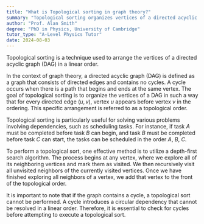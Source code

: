 ```yaml
---
title: "What is Topological sorting in graph theory?"
summary: "Topological sorting organizes vertices of a directed acyclic graph in a linear sequence, ensuring that each vertex appears before its successors, facilitating tasks like scheduling and dependency resolution."
author: "Prof. Alan Smith"
degree: "PhD in Physics, University of Cambridge"
tutor_type: "A-Level Physics Tutor"
date: 2024-08-03
---
```


Topological sorting is a technique used to arrange the vertices of a directed acyclic graph (DAG) in a linear order.

In the context of graph theory, a directed acyclic graph (DAG) is defined as a graph that consists of directed edges and contains no cycles. A cycle occurs when there is a path that begins and ends at the same vertex. The goal of topological sorting is to organize the vertices of a DAG in such a way that for every directed edge $(u, v)$, vertex $u$ appears before vertex $v$ in the ordering. This specific arrangement is referred to as a topological order.

Topological sorting is particularly useful for solving various problems involving dependencies, such as scheduling tasks. For instance, if task $A$ must be completed before task $B$ can begin, and task $B$ must be completed before task $C$ can start, the tasks can be scheduled in the order $A$, $B$, $C$.

To perform a topological sort, one effective method is to utilize a depth-first search algorithm. The process begins at any vertex, where we explore all of its neighboring vertices and mark them as visited. We then recursively visit all unvisited neighbors of the currently visited vertices. Once we have finished exploring all neighbors of a vertex, we add that vertex to the front of the topological order.

It is important to note that if the graph contains a cycle, a topological sort cannot be performed. A cycle introduces a circular dependency that cannot be resolved in a linear order. Therefore, it is essential to check for cycles before attempting to execute a topological sort.
    